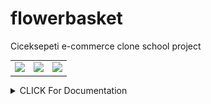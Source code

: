 # flowerbasket
Ciceksepeti e-commerce clone school project


<table>
<tr>
  <td> <img src="https://user-images.githubusercontent.com/70816926/211141416-6a294289-5ca7-48f1-a337-ef188e1040c7.jpeg" width="350"/> </td>
  <td> <img src="https://user-images.githubusercontent.com/70816926/211141943-729938f7-af10-45fa-bec0-f2220c81aab2.jpeg" width="350"/> </td>
  <td> <img src="https://user-images.githubusercontent.com/70816926/211141415-215e6308-4a87-4182-9f40-e0273e8ab0f8.jpeg" width="350"/> </td>
<tr>
<table>




<details><summary>CLICK For Documentation</summary>

## Diagram

<img src="https://raw.githubusercontent.com/0xberkay/flowerbasket/main/diagram.png" width="450"/>

## Database Setup

The database files can be found in the `database` folder. You can either use the `CicekSepeti-2022-12-31-22-33.dacpac` file or upload the `CicekSepeti-202221231-22-35-32.bak` file to the MSSQL server as a backup.

## Backend Installation - Source Code

1. Install Go from [go.dev](https://golang.org/doc/install).
2. In the `backend` folder, open `go.mod` and download the required libraries.
3. Once the libraries are downloaded, you can proceed to the execution phase.

## Backend Setup - Bin File

1. Download the appropriate `bin` folder from the `releases`.
2. Once the bin file is downloaded, you can proceed to the execution phase.

## Operation Phase

To get help with the available commands, use the `-h` flag.

To run the `bin` file or `main.go` file, use the following command with the relevant parameters:



go run -password yourPass -server yourDatabaseServer -user yourUserName -database yourDatabaseName -mail yourMail -mailpass yourMailPassword -mailserver yourMailServer

The server will be running at port `3000`.

## Interface Setup - Bin File

1. Download and run the appropriate `bin` folder from the `interface-builds` folder.
2. Make sure the backend is running before starting the interface.
3. The interface works at `127.0.0.1:3000`.

## Interface Setup - Source Code

1. Install Flutter from the [official documentation](https://flutter.dev/docs/get-started/install).
2. In the `interface` folder, open `pubspec.yaml` and download the required libraries with `flutter pub get`.
3. To run the interface, use the `flutter run` command.
4. To create a `bin` file for the target operating system, use the `flutter build targetOS` command.


### Admin

Username: `admin`
Password: `admin`